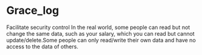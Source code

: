 # Grace_log
Facilitate security control In the real world, some people can read but not change the same data, such as your salary, which you can read but cannot update/delete.Some people can only read/write their own data and have no access to the data of others.
